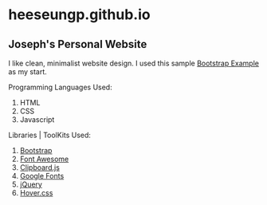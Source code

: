 # heeseungp.github.io
## Joseph's Personal Website

I like clean, minimalist website design.
I used this sample [Bootstrap Example](https://v4-alpha.getbootstrap.com/examples/narrow-jumbotron/) as my start.

Programming Languages Used:
1. HTML 
2. CSS
3. Javascript

Libraries | ToolKits Used:

1. [Bootstrap](https://getbootstrap.com/)
2. [Font Awesome](http://fontawesome.io/)
3. [Clipboard.js](https://clipboardjs.com/)
4. [Google Fonts](https://fonts.google.com/)
5. [jQuery](https://jquery.com/)
6. [Hover.css](http://ianlunn.github.io/Hover/)

